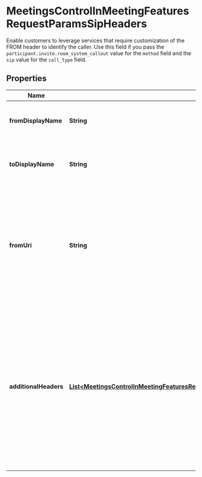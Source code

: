 

# MeetingsControlInMeetingFeaturesRequestParamsSipHeaders

Enable customers to leverage services that require customization of the FROM header to identify the caller. Use this field if you pass the `participant.invite.room_system_callout` value for the `method` field and the `sip` value for the `call_type` field.

## Properties

| Name | Type | Description | Notes |
|------------ | ------------- | ------------- | -------------|
|**fromDisplayName** | **String** | Custom name that will be used within the SIP Header. |  [optional] |
|**toDisplayName** | **String** | Custom remote name that will be used within the meeting. |  [optional] |
|**fromUri** | **String** | Custom URI that will be used within the SIP Header. The URI must start with &#39;sip:&#39; or &#39;sips:&#39; as a valid URI based on parameters defined by the platform. |  [optional] |
|**additionalHeaders** | [**List&lt;MeetingsControlInMeetingFeaturesRequestParamsSipHeadersAdditionalHeadersInner&gt;**](MeetingsControlInMeetingFeaturesRequestParamsSipHeadersAdditionalHeadersInner.md) | Ability to add 1 to 10 custom headers, each of which has a maximum length of 256 bytes to comply with SIP standards.  Custom headers would leverage header names starting with &#39;X-&#39; per SIP guidelines. |  [optional] |



